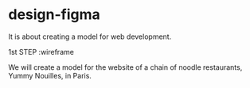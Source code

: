# design-figma
It is about creating a model for web development.

1st STEP :wireframe

We will create a model for the website of a chain of noodle restaurants, Yummy Nouilles, in Paris.
